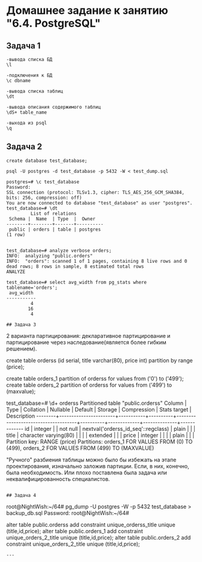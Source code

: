 # Домашнее задание к занятию "6.4. PostgreSQL"

## Задача 1
```
-вывода списка БД
\l

-подключения к БД
\c dbname

-вывода списка таблиц
\dt

-вывода описания содержимого таблиц
\dS+ table_name

-выхода из psql
\q
```

## Задача 2

```
create database test_database;

psql -U postgres -d test_database -p 5432 -W < test_dump.sql

postgres=# \c test_database
Password: 
SSL connection (protocol: TLSv1.3, cipher: TLS_AES_256_GCM_SHA384, bits: 256, compression: off)
You are now connected to database "test_database" as user "postgres".
test_database=# \dt
         List of relations
 Schema |  Name  | Type  |  Owner   
--------+--------+-------+----------
 public | orders | table | postgres
(1 row)


test_database=# analyze verbose orders;
INFO:  analyzing "public.orders"
INFO:  "orders": scanned 1 of 1 pages, containing 8 live rows and 0 dead rows; 8 rows in sample, 8 estimated total rows
ANALYZE

test_database=# select avg_width from pg_stats where tablename='orders';
 avg_width 
-----------
         4
        16
         4

## Задача 3

```
2 варианта партицирования: декларативное партицирование и партицирование через наследование(является более гибким решением).

create table orderss (id serial, title varchar(80), price int) partition by range (price);

create table orders_1 partition of orderss for values from ('0') to ('499');
create table orders_2 partition of orderss for values from ('499') to (maxvalue);

test_database=# \d+ orderss
                                                        Partitioned table "public.orderss"
 Column |         Type          | Collation | Nullable |               Default               | Storage  | Compression | Stats target | Description 
--------+-----------------------+-----------+----------+-------------------------------------+----------+-------------+--------------+-------------
 id     | integer               |           | not null | nextval('orderss_id_seq'::regclass) | plain    |             |              | 
 title  | character varying(80) |           |          |                                     | extended |             |              | 
 price  | integer               |           |          |                                     | plain    |             |              | 
Partition key: RANGE (price)
Partitions: orders_1 FOR VALUES FROM (0) TO (499),
            orders_2 FOR VALUES FROM (499) TO (MAXVALUE)

"Ручного" разбиения таблицы можно было бы избежать на этапе проектирования, изначально заложив партиции. Если, в них, конечно, была необходимость. Или плохо поставлена была задача или неквалифицированность специалистов.  


```

## Задача 4

```
root@NightWish:~/64# pg_dump -U postgres -W -p 5432 test_database > backup_db.sql
Password: 
root@NightWish:~/64# 

alter table public.orderss add constraint unique_orderss_title unique (title,id,price);
alter table public.orders_1 add constraint unique_orders_2_title unique (title,id,price);
alter table public.orders_2 add constraint unique_orders_2_title unique (title,id,price);

```
---
